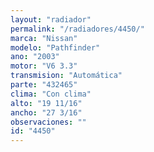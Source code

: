 ```yaml
---
layout: "radiador"
permalink: "/radiadores/4450/"
marca: "Nissan"
modelo: "Pathfinder"
ano: "2003"
motor: "V6 3.3"
transmision: "Automática"
parte: "432465"
clima: "Con clima"
alto: "19 11/16"
ancho: "27 3/16"
observaciones: ""
id: "4450"
---
```


